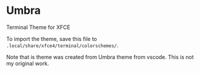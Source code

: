 # Umbra
Terminal Theme for XFCE

To import the theme, save this file to `.local/share/xfce4/terminal/colorschemes/`.

Note that is theme was created from Umbra theme from vscode. This is not my original work.
